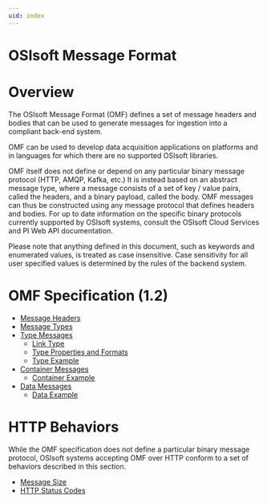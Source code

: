 ```yaml
---
uid: index
---
```


OSIsoft Message Format 
======================



# Overview

The OSIsoft Message Format (OMF) defines a set of message headers and bodies that can be used to generate messages for ingestion into a compliant back-end system.

OMF can be used to develop data acquisition applications on platforms and in languages for which there are no supported OSIsoft libraries.

OMF itself does not define or depend on any particular binary message protocol (HTTP, AMQP, Kafka, etc.) It is instead based on an abstract message type, 
where a message consists of a set of key / value pairs, called the headers, and a binary payload, called the body. OMF messages can thus be constructed 
using any message protocol that defines headers and bodies. For up to date information on the specific binary protocols currently supported by OSIsoft 
systems, consult the OSIsoft Cloud Services and PI Web API documentation.

Please note that anything defined in this document, such as keywords and enumerated
values, is treated as case insensitive. Case sensitivity for all user specified values
is determined by the rules of the backend system.

# OMF Specification (1.2)

- [Message Headers](xref:headers)
- [Message Types](xref:messageTypes)
- [Type Messages](xref:typeMessages)     
  - [Link Type](xref:linkType)
  - [Type Properties and Formats](xref:typePropertiesAndFormats)	 
  - [Type Example](xref:typeExample)
- [Container Messages](xref:containerMessages)
  - [Container Example](xref:containerExample)
- [Data Messages](xref:dataMessages)	 
  - [Data Example](xref:dataExample) 

# HTTP Behaviors

While the OMF specification does not define a particular binary message protocol, OSIsoft 
systems accepting OMF over HTTP conform to a set of behaviors described in this section.

- [Message Size](xref:messageSize)
- [HTTP Status Codes](xref:httpStatusCodes)

